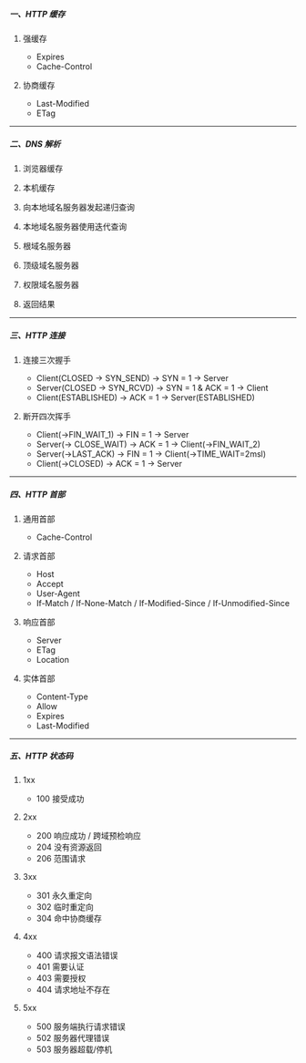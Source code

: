 ##### 一、HTTP 缓存

1. 强缓存
    + Expires
    + Cache-Control

2. 协商缓存
    + Last-Modified
    + ETag

-----

##### 二、DNS 解析

1. 浏览器缓存
2. 本机缓存
3. 向本地域名服务器发起递归查询

4. 本地域名服务器使用迭代查询
5. 根域名服务器
6. 顶级域名服务器
7. 权限域名服务器
8. 返回结果

-----

##### 三、HTTP 连接

1. 连接三次握手
    + Client(CLOSED -> SYN_SEND) -> SYN = 1 -> Server
    + Server(CLOSED -> SYN_RCVD) -> SYN = 1 & ACK = 1 -> Client
    + Client(ESTABLISHED) -> ACK = 1 -> Server(ESTABLISHED)

2. 断开四次挥手
    + Client(->FIN_WAIT_1) -> FIN = 1 -> Server
    + Server(-> CLOSE_WAIT) -> ACK = 1 -> Client(->FIN_WAIT_2)
    + Server(->LAST_ACK) -> FIN = 1 -> Client(->TIME_WAIT=2msl)
    + Client(->CLOSED) -> ACK = 1 -> Server

-----

##### 四、HTTP 首部

1. 通用首部
    + Cache-Control

2. 请求首部
    + Host
    + Accept
    + User-Agent
    + If-Match / If-None-Match / If-Modified-Since / If-Unmodified-Since

3. 响应首部
    + Server
    + ETag
    + Location

4. 实体首部
    + Content-Type
    + Allow
    + Expires
    + Last-Modified

-----

##### 五、HTTP 状态码

1. 1xx
    + 100 接受成功

2. 2xx
    + 200 响应成功 / 跨域预检响应
    + 204 没有资源返回
    + 206 范围请求

3. 3xx
    + 301 永久重定向
    + 302 临时重定向
    + 304 命中协商缓存

4. 4xx
    + 400 请求报文语法错误
    + 401 需要认证
    + 403 需要授权
    + 404 请求地址不存在

5. 5xx
    + 500 服务端执行请求错误
    + 502 服务器代理错误
    + 503 服务器超载/停机
